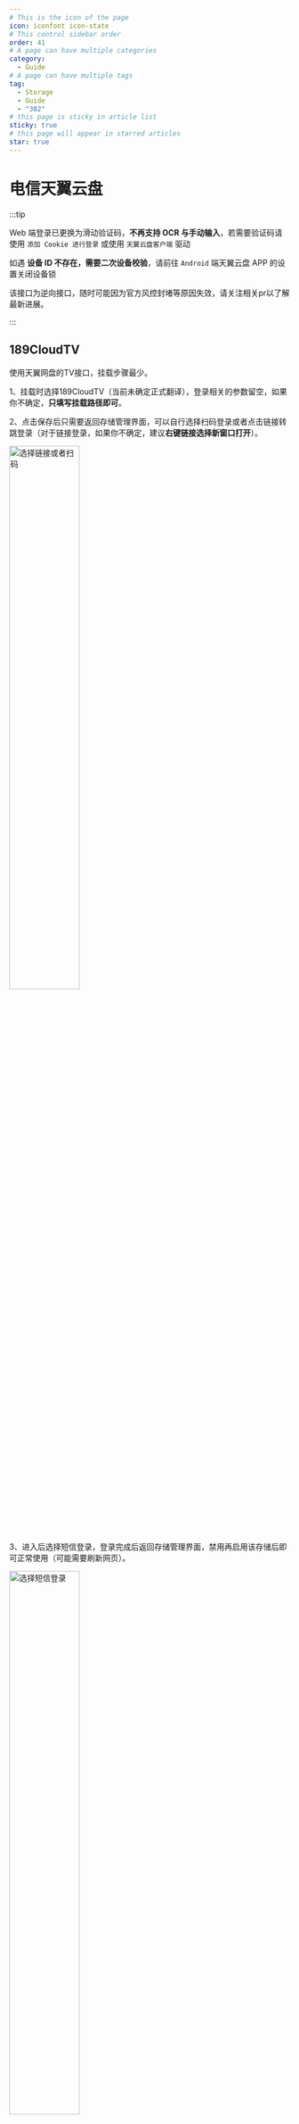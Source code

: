 ```yaml
---
# This is the icon of the page
icon: iconfont icon-state
# This control sidebar order
order: 41
# A page can have multiple categories
category:
  - Guide
# A page can have multiple tags
tag:
  - Storage
  - Guide
  - "302"
# this page is sticky in article list
sticky: true
# this page will appear in starred articles
star: true
---
```


# 电信天翼云盘

:::tip

Web 端登录已更换为滑动验证码，**不再支持 OCR 与手动输入**，若需要验证码请使用 `添加 Cookie 进行登录` 或使用 `天翼云盘客户端` 驱动

如遇 **设备 ID 不存在，需要二次设备校验**，请前往 `Android` 端天翼云盘 APP 的设置关闭设备锁

该接口为逆向接口，随时可能因为官方风控封堵等原因失效，请关注相关pr以了解最新进展。

:::

## **189CloudTV**

使用天翼网盘的TV接口，挂载步骤最少。

1、挂载时选择189CloudTV（当前未确定正式翻译），登录相关的参数留空，如果你不确定，**只填写挂载路径即可**。

2、点击保存后只需要返回存储管理界面，可以自行选择扫码登录或者点击链接转跳登录（对于链接登录，如果你不确定，建议**右键链接选择新窗口打开**）。

<img src="/img/drivers/4.png" alt="选择链接或者扫码" width="50%">

3、进入后选择短信登录，登录完成后返回存储管理界面，禁用再启用该存储后即可正常使用（可能需要刷新网页）。

<img src="/img/drivers/3.png" alt="选择短信登录" width="50%">

## **个人云**

### **用户名**

用于登录的电话号码

### **密码**

登录密码

<br/>



### **根文件夹ID**

官网 URL 末尾的字符串，如：

- https://cloud.189.cn/web/main/file/folder/-11 -> `-11`
- https://cloud.189.cn/web/main/file/folder/71398114617385472 -> `71398114617385472`
![189](/img/drivers/189.png)

<br/>

### **家庭转移**

为189云盘增加个人云使用`家庭云中转选项`，方便不开会员且家庭云空间小情况下大量上传。

- 注：旧的上传接口家庭云依然会限制上传量，所以`秒传选项`和`旧的上传方式`不生效
- **https://github.com/alist-org/alist/pull/6288**

<br/>



## **家庭云**

（天翼云盘客户端驱动专用）使用电脑浏览器，打开开发者工具（F12），切换仿真设备选择手机设备

打开https://h5.cloud.189.cn/main.html#/family ，进入你想挂载的文件夹，可在网络中看到请求，然后找到所需参数：

![189](/img/drivers/189/189-1.png)

<br/>



### **OpenList挂载填写示例：**

#### **天翼云盘**

填写帐号^1^和密码^2^，然后在请求中随便点击一个请求随意点击一个携带`Cookie`^3^的参数复制填写，Cookie有效期未知。

![189](/img/drivers/189/189-0.png)

#### **天翼云盘客户端**

![189](/img/drivers/189/189-2.png)

视频参考：**https://www.bilibili.com/video/BV16A4y197De**

<br/>



## **建议**

建议首选使用天翼云盘客户端，[**注意事项点击查看**](../../faq/howto.md#添加-天翼云盘客户端-存储时-提示-need-img-validate-code-验证码)

<br/>



### **默认使用的下载方式**

```mermaid
---
title: 默认使用的哪种下载方式？
---
flowchart TB
    style a1 fill:#bbf,stroke:#f66,stroke-width:2px,color:#fff
    style a2 fill:#ff7575,stroke:#333,stroke-width:4px
    subgraph ide1 [ ]
    a1
    end
    a1[302]:::someclass====|默认|a2[用户设备]
    classDef someclass fill:#f96
    c1[本机代理]-.备选.->a2[用户设备]
    b1[代理URL]-.备选.->a2[用户设备]
    click a1 "../drivers/common.html#webdav-策略"
    click b1 "../drivers/common.html#webdav-策略"
    click c1 "../drivers/common.html#webdav-策略"
```
